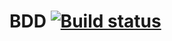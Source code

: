 # BDD [![Build status](https://ci.appveyor.com/api/projects/status/4ktrnwbr64t4wg9f?svg=true)](https://ci.appveyor.com/project/IAmProgrammist/aqa0-2-4-bdd-task1)
